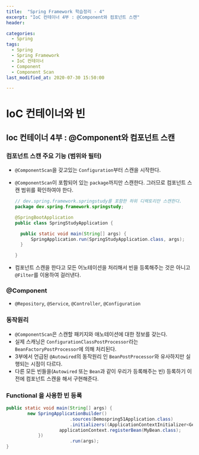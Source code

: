 ```yaml
---
title:  "Spring Framework 학습정리 - 4"
excerpt: "IoC 컨테이너 4부 : @Component와 컴포넌트 스캔"
header:

categories:
  - Spring
tags:
  - Spring
  - Spring Framework
  - IoC 컨테이너
  - Component
  - Component Scan
last_modified_at: 2020-07-30 15:50:00

---
```




# IoC 컨테이너와 빈

## Ioc 컨테이너 4부 : @Component와 컴포넌트 스캔

### 컴포넌트 스캔 주요 기능 (범위와 필터)

- `@ComponentScan`을 갖고있는 `Configuration`부터 스캔을 시작한다.

- `@ComponentScan`이 포함되어 있는 `package`까지만 스캔한다. 그러므로 컴포넌트 스캔 범위를 확인하여야 한다.

  ```java
  // dev.spring.framework.springstudy를 포함한 하위 디렉토리만 스캔한다.
  package dev.spring.framework.springstudy;
  
  @SpringBootApplication
  public class SpringStudyApplication {
  
  	public static void main(String[] args) {
  		SpringApplication.run(SpringStudyApplication.class, args);
  	}
  
  }
  ```

- 컴포넌트 스캔을 한다고 모든 어노테이션을 처리해서 빈을 등록해주는 것은 아니고 `@Filter`를 이용하여 걸러낸다. 



### @Component

- `@Repository`, `@Service`, `@Controller`, `@Configuration`



### 동작원리

- `@ComponentScan`은 스캔할 패키지와 애노테이션에 대한 정보를 갖는다.
- 실제 스캐닝은 `ConfigurationClassPostProcessor`라는 `BeanFactoryPostProcessor`에 의해 처리된다.
- 3부에서 언급된 `@Autowired`의 동작원리 인 `BeanPostProcessor`와 유사하지만 실행되는 시점이 다르다.
- 다른 모든 빈들을(`Autowired` 또는  `Bean`과 같이 우리가 등록해주는 빈) 등록하기 이전에 컴포넌트 스캔을 해서 구현해준다.



### Functional 을 사용한 빈 등록

```java
public static void main(String[] args) {
        new SpringApplicationBuilder()
						.sources(Demospring51Application.class)
						.initializers((ApplicationContextInitializer<GenericApplicationContext>) applicationContext -> {
  					applicationContext.registerBean(MyBean.class);
            })
						.run(args);
}
```

